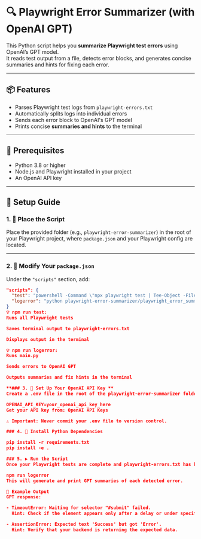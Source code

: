 # 🔍 Playwright Error Summarizer (with OpenAI GPT)

This Python script helps you **summarize Playwright test errors** using OpenAI’s GPT model.  
It reads test output from a file, detects error blocks, and generates concise summaries and hints for fixing each error.

---

## 📦 Features

- Parses Playwright test logs from `playwright-errors.txt`
- Automatically splits logs into individual errors
- Sends each error block to OpenAI's GPT model
- Prints concise **summaries and hints** to the terminal

---

## 🧱 Prerequisites

- Python 3.8 or higher  
- Node.js and Playwright installed in your project  
- An OpenAI API key

---

## 🚀 Setup Guide

### 1. 📁 Place the Script

Place the provided folder (e.g., `playwright-error-summarizer`) in the root of your Playwright project, where `package.json` and your Playwright config are located.

---

### 2. 🧪 Modify Your `package.json`

Under the `"scripts"` section, add:

```json
"scripts": {
  "test": "powershell -Command \"npx playwright test | Tee-Object -FilePath playwright-errors.txt; Get-Content playwright-errors.txt\"",
  "logerror": "python playwright-error-summarizer/playwright_error_summarizer/main.py"
}
💡 npm run test:
Runs all Playwright tests

Saves terminal output to playwright-errors.txt

Displays output in the terminal

💡 npm run logerror:
Runs main.py

Sends errors to OpenAI GPT

Outputs summaries and fix hints in the terminal

**### 3. 🔑 Set Up Your OpenAI API Key **
Create a .env file in the root of the playwright-error-summarizer folder and add:

OPENAI_API_KEY=your_openai_api_key_here
Get your API key from: OpenAI API Keys

⚠️ Important: Never commit your .env file to version control.

### 4. 📄 Install Python Dependencies

pip install -r requirements.txt
pip install -e .

### 5. ▶️ Run the Script
Once your Playwright tests are complete and playwright-errors.txt has been generated, run:

npm run logerror
This will generate and print GPT summaries of each detected error.

🧪 Example Output
GPT response:

- TimeoutError: Waiting for selector "#submit" failed.
  Hint: Check if the element appears only after a delay or under specific conditions.

- AssertionError: Expected text 'Success' but got 'Error'.
  Hint: Verify that your backend is returning the expected data.
